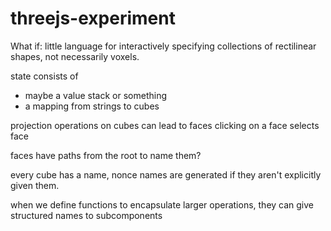 threejs-experiment
==================

What if: little language for interactively specifying
collections of rectilinear shapes, not necessarily voxels.

state consists of
- maybe a value stack or something
- a mapping from strings to cubes

projection operations on cubes can lead to faces
clicking on a face selects face

faces have paths from the root to name them?

every cube has a name, nonce names are generated if they aren't
explicitly given them.

when we define functions to encapsulate larger operations, they can
give structured names to subcomponents
